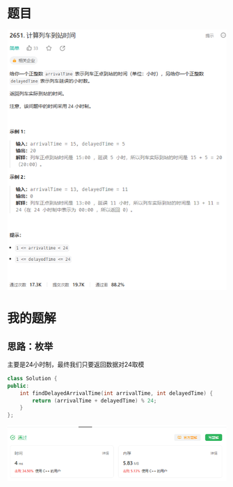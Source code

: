 # 题目

![image-20230908104817550](image/image-20230908104817550.png)



# 我的题解

## 思路：枚举

主要是24小时制，最终我们只要返回数据对24取模

```C++
class Solution {
public:
    int findDelayedArrivalTime(int arrivalTime, int delayedTime) {
        return (arrivalTime + delayedTime) % 24;
    }
};
```

![image-20230908110453101](image/image-20230908110453101.png)

